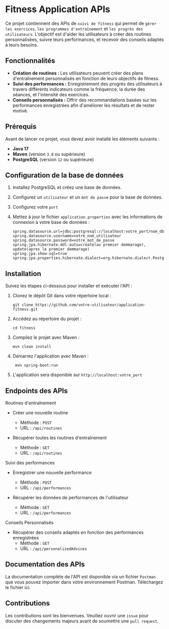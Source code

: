 # Fitness Application APIs

Ce projet contiennent des APIs de `suivi de fitness` qui permet de `gérer les exercices`, `les programmes d'entraînement` et `les progrès des utilisateurs`. L'objectif est d'aider les utilisateurs à créer des routines personnalisées, suivre leurs performances, et recevoir des conseils adaptés à leurs besoins.

## Fonctionnalités

- **Création de routines :** Les utilisateurs peuvent créer des plans d'entraînement personnalisés en fonction de leurs objectifs de fitness.
- **Suivi des performances :** Enregistrement des progrès des utilisateurs à travers différents indicateurs comme la fréquence, la durée des séances, et l'intensité des exercices.
- **Conseils personnalisés :** Offrir des recommandations basées sur les performances enregistrées afin d'améliorer les résultats et de rester motivé.

## Prérequis

Avant de lancer ce projet, vous devez avoir installé les éléments suivants :

- **Java 17**
- **Maven** (version `3.8` ou supérieure)
- **PostgreSQL** (version `12` ou supérieure)

## Configuration de la base de données

1. Installez PostgreSQL et créez une base de données.
2. Configurez un `utilisateur` et un `mot de passe` pour la base de données.
3. Configurez votre `port`
4. Mettez à jour le fichier `application.properties` avec les informations de connexion à votre base de données :

   ```properties
   spring.datasource.url=jdbc:postgresql://localhost:votre_port/nom_db
   spring.datasource.username=votre_nom_utilisateur
   spring.datasource.password=votre_mot_de_passe
   spring.jpa.hibernate.ddl-auto=create(au premier demmarage), update(apres le premier demmarage)
   spring.jpa.show-sql=true
   spring.jpa.properties.hibernate.dialect=org.hibernate.dialect.PostgreSQLDialect

## Installation

Suivez les étapes ci-dessous pour installer et exécuter l'API :

1. Clonez le dépôt Git dans votre répertoire local :

    ```properties
    git clone https://github.com/votre-utilisateur/application-fitness.git

2. Accédez au répertoire du projet :

     ```properties
    cd fitness

3. Compilez le projet avec Maven :

    ```properties
    mvn clean install

4. Démarrez l'application avec Maven :

   ```properties
    mvn spring-boot:run

5. L'application sera disponible sur `http://localhost:votre_port`

## Endpoints des APIs

Routines d'entraînement

  - Créer une nouvelle routine
      - Méthode : `POST`
      - URL : `/api/routines`

  - Récupérer toutes les routines d'entraînement
      - Méthode : `GET`
      - URL : `/api/routines`

Suivi des performances

  - Enregistrer une nouvelle performance
      - Méthode : `POST`
      - URL : `/api/performances`

  -  Récupérer les données de performances de l'utilisateur
      - Méthode : `GET`
      - URL : `/api/performances`

Conseils Personnalisés

  -  Récupérer des conseils adaptés en fonction des performances enregistrées
      - Méthode : `GET`
      - URL : `/api/personalizedAdvices`
        
## Documentation des APIs

La documentation complète de l'API est disponible via un fichier `Postman` que vous pouvez importer dans votre environnement Postman. Téléchargez le fichier ici.

## Contributions
Les contributions sont les bienvenues. Veuillez ouvrir une `issue` pour discuter des changements majeurs avant de soumettre une `pull request`.

